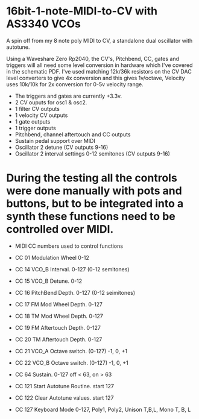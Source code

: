 # 16bit-1-note-MIDI-to-CV with AS3340 VCOs

A spin off from my 8 note poly MIDI to CV, a standalone dual oscillator with autotune.

Using a Waveshare Zero Rp2040, the CV's, Pitchbend, CC, gates and triggers will all need some level conversion in hardware which I've covered in the schematic PDF. I've used matching 12k/36k resistors on the CV DAC level converters to give 4x conversion and this gives 1v/octave, Velocity uses 10k/10k for 2x conversion for 0-5v velocity range.

* The triggers and gates are currently +3.3v.
* 2 CV ouputs for osc1 & osc2.
* 1 filter CV outputs
* 1 velocity CV outputs
* 1 gate outputs
* 1 trigger outputs
* Pitchbend, channel aftertouch and CC outputs
* Sustain pedal support over MIDI
* Oscillator 2 detune (CV outputs 9-16)
* Oscillator 2 interval settings 0-12 semitones (CV outputs 9-16)

# During the testing all the controls were done manually with pots and buttons, but to be integrated into a synth these functions need to be controlled over MIDI.

* MIDI CC numbers used to control functions

* CC 01  Modulation Wheel 0-12
* CC 14  VCO_B Interval. 0-127 (0-12 semitones)
* CC 15  VCO_B Detune. 0-12
* CC 16  PitchBend Depth. 0-127 (0-12 seimitones)
* CC 17  FM Mod Wheel Depth. 0-127
* CC 18  TM Mod Wheel Depth. 0-127
* CC 19  FM Aftertouch Depth. 0-127
* CC 20  TM Aftertouch Depth. 0-127
* CC 21  VCO_A Octave switch. (0-127) -1, 0, +1
* CC 22  VCO_B Octave switch. (0-127) -1, 0, +1
* CC 64  Sustain. 0-127  off < 63, on > 63
* CC 121 Start Autotune Routine.  start 127
* CC 122 Clear Autotune values. start 127
* CC 127 Keyboard Mode  0-127, Poly1, Poly2, Unison T,B,L, Mono T, B, L
